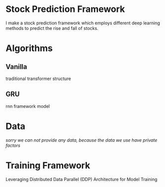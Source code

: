 # Stock Prediction Framework 
I make a stock prediction framework which employs different deep learning methods to predict the rise and fall of stocks.

# Algorithms
## Vanilla
traditional transformer structure

## GRU
rnn framework model

# Data
_sorry we can not provide any data, because the data we use have private factors_

# Training Framework
Leveraging Distributed Data Parallel (DDP) Architecture for Model Training
